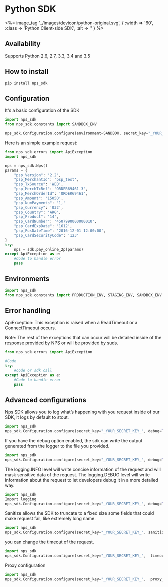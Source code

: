 #  Python SDK
<%= image_tag '../images/devicon/python-original.svg', { :width => '60', :class => 'Python Client-side SDK', :alt => '' } %>

## Availability
Supports Python 2.6, 2.7, 3.3, 3.4 and 3.5


## How to install

```
pip install nps_sdk
```

## Configuration

It's a basic configuration of the SDK

```python
import nps_sdk
from nps_sdk.constants import SANDBOX_ENV

nps_sdk.Configuration.configure(environment=SANDBOX, secret_key="_YOUR_SECRET_KEY_")
```



Here is an simple example request:

```python
from nps_sdk.errors import ApiException
import nps_sdk

nps = nps_sdk.Nps()
params = {
    "psp_Version": '2.2',
    "psp_MerchantId": 'psp_test',
    "psp_TxSource": 'WEB',
    "psp_MerchTxRef": 'ORDER69461-3',
    "psp_MerchOrderId": 'ORDER69461',
    "psp_Amount": '15050',
    "psp_NumPayments": '1,'
    "psp_Currency": '032',
    "psp_Country": 'ARG',
    "psp_Product": '14',
    "psp_CardNumber": '4507990000000010',
    "psp_CardExpDate": '1612',
    "psp_PosDateTime": '2016-12-01 12:00:00',
    "psp_CardSecurityCode": '123'
}
try:
    nps = sdk.pay_online_2p(params)
except ApiException as e:
    #Code to handle error
    pass
```

## Environments

```python
import nps_sdk
from nps_sdk.constants import PRODUCTION_ENV, STAGING_ENV, SANDBOX_ENV
```

## Error handling

ApiException: This exception is raised when a ReadTimeout or a ConnectTimeout occurs.

Note: The rest of the exceptions that can occur will be detailed inside of the response provided by NPS or will be provided by suds.

```python
from nps_sdk.errors import ApiException

#Code
try:
    #code or sdk call
except ApiException as e:
    #Code to handle error
    pass
```

## Advanced configurations

Nps SDK allows you to log what’s happening with you request inside of our SDK, it logs by default to stout.

```python
import nps_sdk
nps_sdk.Configuration.configure(secret_key="_YOUR_SECRET_KEY_", debug=True)
```


If you have the debug option enabled, the sdk can write the output generated from the logger to the file you provided.

```python
import nps_sdk
nps_sdk.Configuration.configure(secret_key="_YOUR_SECRET_KEY_", debug=True, log_file=”path/to/your/file.log”)
```

The logging.INFO level will write concise information of the request and will mask sensitive data of the request. 
The logging.DEBUG level will write information about the request to let developers debug it in a more detailed way.

```python
import nps_sdk
Import logging
nps_sdk.Configuration.configure(secret_key="_YOUR_SECRET_KEY_", debug=True, log_level=logging.DEBUG)
```

Sanitize allows the SDK to truncate to a fixed size some fields that could make request fail, like extremely long name.

```python
import nps_sdk
nps_sdk.Configuration.configure(secret_key="_YOUR_SECRET_KEY_", sanitize=True)
```

you can change the timeout of the request.

```python
import nps_sdk
nps_sdk.Configuration.configure(secret_key="_YOUR_SECRET_KEY_",  timeout=60)
```

Proxy configuration

```python
import nps_sdk
nps_sdk.Configuration.configure(secret_key="_YOUR_SECRET_KEY_",  proxy_url="YOUR/PROXY/URL", proxy_username="USERNAME", proxy_password="YOUR_PASSWORD")
```

